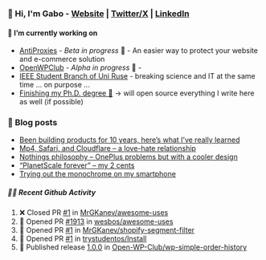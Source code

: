 ### 👋 Hi, I'm Gabo - [Website](https://gkanev.com) | [Twitter/X](https://twitter.com/mrgkanev) | [LinkedIn](https://www.linkedin.com/in/mrgkanev)

#### 🔭 I’m currently working on
- [AntiProxies](https://antiproxies.com/) - *Beta in progress* 🚀 -  An easier way to protect your website and e-commerce solution
- [OpenWPClub](https://openwpclub.com/) - *Alpha in progress* 🚀 - 
- [IEEE Student Branch of Uni Ruse](https://github.com/IEEE-Student-Branch-of-Uni-Ruse) - breaking science and IT at the same time ... on purpose ...
- [Finishing my Ph.D. degree 🤔](https://scholar.google.com/citations?user=En7GPEsAAAAJ&hl=en) -> will open source everything I write here as well (if possible)

### 📖 Blog posts
<!-- BLOG-POST-LIST:START -->
- [Been building products for 10 years, here’s what I’ve really learned](https://gkanev.com/posts/been-building-products-for-10-years-heres-what-ive-really-learned/)
- [Mp4, Safari, and Cloudflare – a love-hate relationship](https://gkanev.com/posts/mp4-safari-and-cloudflare-a-love-hate-relationship/)
- [Nothings philosophy – OnePlus problems but with a cooler design](https://gkanev.com/posts/nothings-philosophy-oneplus-problems-but-with-a-cooler-design/)
- [“PlanetScale forever” – my 2 cents](https://gkanev.com/posts/planetscale-forever-my-2-cents/)
- [Trying out the monochrome on my smartphone](https://gkanev.com/posts/trying-out-the-monochrome-on-my-smartphone/)
<!-- BLOG-POST-LIST:END -->

##### 🧑‍💻 Recent Github Activity

<!--START_SECTION:activity-->
1. ❌ Closed PR [#1](https://github.com/MrGKanev/awesome-uses/pull/1) in [MrGKanev/awesome-uses](https://github.com/MrGKanev/awesome-uses)
2. 💪 Opened PR [#1913](https://github.com/wesbos/awesome-uses/pull/1913) in [wesbos/awesome-uses](https://github.com/wesbos/awesome-uses)
3. 💪 Opened PR [#1](https://github.com/MrGKanev/shopify-segment-filter/pull/1) in [MrGKanev/shopify-segment-filter](https://github.com/MrGKanev/shopify-segment-filter)
4. 💪 Opened PR [#1](https://github.com/trystudentos/Install/pull/1) in [trystudentos/Install](https://github.com/trystudentos/Install)
5. 🚀 Published release [1.0.0](https://github.com/Open-WP-Club/wp-simple-order-history/releases/tag/1.0.0) in [Open-WP-Club/wp-simple-order-history](https://github.com/Open-WP-Club/wp-simple-order-history)
<!--END_SECTION:activity-->
